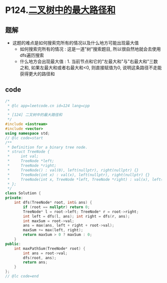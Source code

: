# P124.[二叉树中的最大路径和](https://leetcode.cn/problems/binary-tree-maximum-path-sum/description/)

## 题解

- 这题的难点是如何搜索完所有的情况以及什么地方可能出现最大值
  - 如何搜索完所有的情况 : 这是一道"树"搜索题目, 所以很自然地就会去使用dfs遍历搜索
  - 什么地方会出现最大值 : 1. 当前节点和它的"左最大和"与"右最大和"三数之和, 如果左最大和或者右最大和<0, 则直接赋值为0, 说明这条路径不走能获得更大的路径和

## code

```cpp
/*
 * @lc app=leetcode.cn id=124 lang=cpp
 *
 * [124] 二叉树中的最大路径和
 */
#include <iostream>
#include <vector>
using namespace std;
// @lc code=start
/**
 * Definition for a binary tree node.
 * struct TreeNode {
 *     int val;
 *     TreeNode *left;
 *     TreeNode *right;
 *     TreeNode() : val(0), left(nullptr), right(nullptr) {}
 *     TreeNode(int x) : val(x), left(nullptr), right(nullptr) {}
 *     TreeNode(int x, TreeNode *left, TreeNode *right) : val(x), left(left), right(right) {}
 * };
 */
class Solution {
private:
    int dfs(TreeNode* root, int& ans) {
        if (root == nullptr) return 0;
        TreeNode* l = root->left; TreeNode* r = root->right;
        int left = dfs(l, ans); int right = dfs(r, ans);
        int maxSum = root->val;
        ans = max(ans, left + right + root->val);
        maxSum += max(left, right);
        return maxSum > 0 ? maxSum : 0;
    }
public:
    int maxPathSum(TreeNode* root) {
        int ans = root->val;
        dfs(root, ans);
        return ans;
    }
};
// @lc code=end
```



